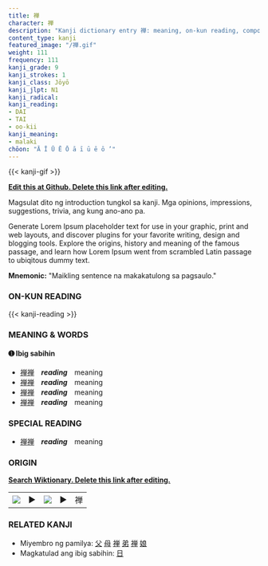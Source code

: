 ```yaml
---
title: 禅
character: 禅
description: "Kanji dictionary entry 禅: meaning, on-kun reading, compounds, origin, related kanji"
content_type: kanji
featured_image: "/禅.gif"
weight: 111
frequency: 111
kanji_grade: 9
kanji_strokes: 1
kanji_class: Jōyō
kanji_jlpt: N1
kanji_radical: 
kanji_reading: 
- DAI
- TAI
- oo-kii
kanji_meaning:
- malaki
chōon: "Ā Ī Ū Ē Ō ā ī ū ē ō ’"
---
```

[//]: # (Don't edit the line below. Kanji animated GIF code is automatically generated.)
{{< kanji-gif >}}

[//]: # (Edit below this line.)

**[Edit this at Github. Delete this link after editing.](https://github.com/tim0g/tim/tree/main/content/kanji/禅/index.md)**

Magsulat dito ng introduction tungkol sa kanji. Mga opinions, impressions, suggestions, trivia, ang kung ano-ano pa.

Generate Lorem Ipsum placeholder text for use in your graphic, print and web layouts, and discover plugins for your favorite writing, design and blogging tools. Explore the origins, history and meaning of the famous passage, and learn how Lorem Ipsum went from scrambled Latin passage to ubiqitous dummy text.
 
**Mnemonic:** "Maikling sentence na makakatulong sa pagsaulo."

### ON-KUN READING

[//]: # (Don't edit the line below. ON-KUN READING code is automatically generated.)
{{< kanji-reading >}}

### MEANING & WORDS

#### ➊ **Ibig sabihin**
  - [禅](../禅)[禅](../禅)　***reading***　meaning
  - [禅](../禅)[禅](../禅)　***reading***　meaning
  - [禅](../禅)[禅](../禅)　***reading***　meaning
  - [禅](../禅)[禅](../禅)　***reading***　meaning

### SPECIAL READING
  - [禅](../禅)[禅](../禅)　***reading***　meaning

### ORIGIN

**[Search Wiktionary. Delete this link after editing.](https://wiktionary.org/wiki/禅)**
<table class="kanji-table"><tr><td>
<img src="60px-禅-bronze.svg.png">
</td><td>▶</td><td>
<img src="60px-禅-oracle.svg.png">
</td><td>▶</td>
<td class="kanji-origin">禅</td>
</tr></table>

### RELATED KANJI
- Miyembro ng pamilya: [父](../父) [母](../母) [禅](../禅) [弟](../弟) [禅](../禅) [娘](../娘)
- Magkatulad ang ibig sabihin: [日](../日)
